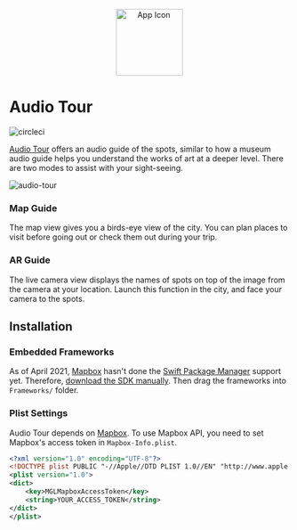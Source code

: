 <p align="center">
  <img src="https://user-images.githubusercontent.com/225808/114387422-60d36600-9bcd-11eb-8a9d-b221192008d0.png" width="120" alt="App Icon" />
</p>

# Audio Tour

![circleci](https://circleci.com/gh/kenzan8000/audio-tour.svg?style=shield)

[Audio Tour](https://apps.apple.com/us/app/audio-tour-san-francisco/id1182851195) offers an audio guide of the spots, similar to how a museum audio guide helps you understand the works of art at a deeper level.
There are two modes to assist with your sight-seeing.

![audio-tour](https://user-images.githubusercontent.com/225808/118213027-200a8d80-b4a8-11eb-9cff-6e192f4cf8da.jpg)

### Map Guide

The map view gives you a birds-eye view of the city. You can plan places to visit before going out or check them out during your trip.

### AR Guide

The live camera view displays the names of spots on top of the image from the camera at your location. Launch this function in the city, and face your camera to the spots.

## Installation

### Embedded Frameworks

As of April 2021, [Mapbox](https://github.com/mapbox/mapbox-gl-native-ios) hasn't done the [Swift Package Manager](https://github.com/apple/swift-package-manager) support yet.
Therefore, [download the SDK manually](https://docs.mapbox.com/ios/maps/guides/install/).
Then drag the frameworks into `Frameworks/` folder.

### Plist Settings

Audio Tour depends on [Mapbox](https://github.com/mapbox/mapbox-gl-native-ios/tree/main/platform/ios).
To use Mapbox API, you need to set Mapbox's access token in `Mapbox-Info.plist`.

```xml
<?xml version="1.0" encoding="UTF-8"?>
<!DOCTYPE plist PUBLIC "-//Apple//DTD PLIST 1.0//EN" "http://www.apple.com/DTDs/PropertyList-1.0.dtd">
<plist version="1.0">
<dict>
    <key>MGLMapboxAccessToken</key>
    <string>YOUR_ACCESS_TOKEN</string>
</dict>
</plist>
```
